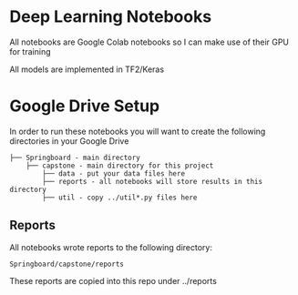 # Deep Learning Notebooks

All notebooks are Google Colab notebooks so I can make use of their GPU for training

All models are implemented in TF2/Keras

# Google Drive Setup

In order to run these notebooks you will want to create the following directories in your Google Drive

```buildoutcfg
├── Springboard - main directory
    ├── capstone - main directory for this project
        ├── data - put your data files here
        ├── reports - all notebooks will store results in this directory
        ├── util - copy ../util*.py files here
```

## Reports

All notebooks wrote reports to the following directory:

```buildoutcfg
Springboard/capstone/reports
```

These reports are copied into this repo under ../reports

